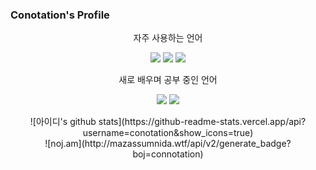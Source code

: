 ### Conotation's Profile


<p align="center">
	자주 사용하는 언어
</p>

<p align="center" display="inline-block">
	<img src="https://img.shields.io/badge/Java-#3DDC84?style=flat-square&logo=Android&logoColor=white"/>
	<img src="https://img.shields.io/badge/Node.js-#339933?style=flat-square&logo=Node.js&logoColor=white"/>
	<img src="https://img.shields.io/badge/Python-#3776AB?style=flat-square&logo=Python&logoColor=white"/>
</p>


<p align="center">
	새로 배우며 공부 중인 언어
</p>

<p align="center" display="inline-block">
	<img src="https://img.shields.io/badge/TypeScript-#3178C6?style=flat-square&logo=Android&logoColor=white"/>
	<img src="https://img.shields.io/badge/Kotlin-#7F52FF?style=flat-square&logo=Node.js&logoColor=white"/>
</p>

<div align="center">
![아이디's github stats](https://github-readme-stats.vercel.app/api?username=conotation&show_icons=true)
</div>

<div align="center">
![noj.am](http://mazassumnida.wtf/api/v2/generate_badge?boj=connotation)
</div>